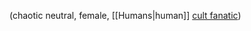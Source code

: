 (chaotic neutral, female, [[Humans|human]] [cult fanatic](https://www.dndbeyond.com/monsters/cult-fanatic))